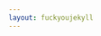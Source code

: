 ```yaml
---
layout: fuckyoujekyll
---
```


<div class="background" style="background-image: url({{ site.url }}/images/bridge.png)"></div>
